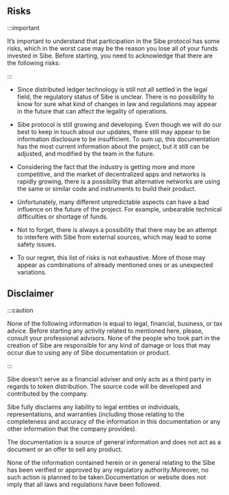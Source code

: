 
## Risks

:::important

It’s important to understand that participation in the Sibe protocol has some risks, which in the worst case may be the reason you lose all of your funds invested in Sibe. Before starting, you need to acknowledge that there are the following risks:

:::

* Since distributed ledger technology is still not all settled in the legal field, the regulatory status of Sibe is unclear. There is no possibility to know for sure what kind of changes in law and regulations may appear in the future that can affect the legality of operations.

*  Sibe protocol is still growing and developing. Even though we will do our best to keep in touch about our updates, there still may appear to be information disclosure to be insufficient. To sum up, this documentation has the most current information about the project, but it still can be adjusted, and modified by the team in the future.

* Considering the fact that the industry is getting more and more competitive, and the market of decentralized apps and networks is rapidly growing, there is a possibility that alternative networks are using the same or similar code and instruments to build their product.
* Unfortunately, many different unpredictable aspects can have a bad influence on the future of the project. For example, unbearable technical difficulties or shortage of funds.
* Not to forget, there is always a possibility that there may be an attempt to interfere with Sibe from external sources, which may lead to some safety issues.
* To our regret, this list of risks is not exhaustive. More of those may appear as combinations of already mentioned ones or as unexpected variations.

## Disclaimer

:::caution

None of the following information is equal to legal, financial, business, or tax advice. Before starting any activity related to mentioned here, please, consult your professional advisors. None of the people who took part in the creation of Sibe are responsible for any kind of damage or loss that may occur due to using any of Sibe documentation or product.

:::

Sibe doesn’t serve as a financial adviser and only acts as a third party in regards to token distribution. The source code will be developed and contributed by the company. 

Sibe fully disclaims any liability to legal entities or individuals, representations, and warranties (including those relating to the completeness and accuracy of the information in this documentation or any other information that the company provides).

The documentation is a source of general information and does not act as a document or an offer to sell any product.

None of the information contained herein or in general relating to the Sibe has been verified or approved by any regulatory authority.Moreover, no such action is planned to be taken.Documentation or website does not imply that all laws and regulations have been followed.
